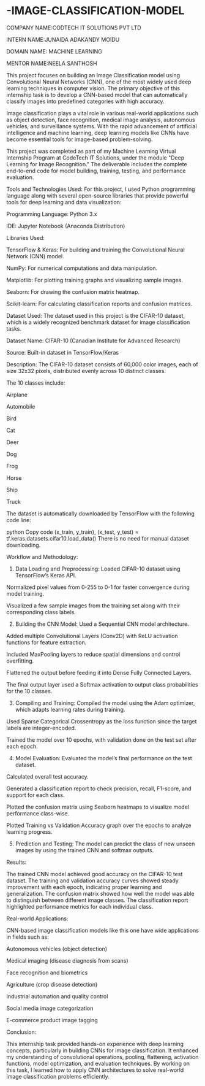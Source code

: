# -IMAGE-CLASSIFICATION-MODEL

COMPANY NAME:CODTECH IT SOLUTIONS PVT LTD

INTERN NAME:JUNAIDA ADAKANDY MOIDU

DOMAIN NAME: MACHINE LEARNING

MENTOR NAME:NEELA SANTHOSH

This project focuses on building an Image Classification model using Convolutional Neural Networks (CNN), one of the most widely used deep learning techniques in computer vision. The primary objective of this internship task is to develop a CNN-based model that can automatically classify images into predefined categories with high accuracy.

Image classification plays a vital role in various real-world applications such as object detection, face recognition, medical image analysis, autonomous vehicles, and surveillance systems. With the rapid advancement of artificial intelligence and machine learning, deep learning models like CNNs have become essential tools for image-based problem-solving.

This project was completed as part of my Machine Learning Virtual Internship Program at CodeTech IT Solutions, under the module "Deep Learning for Image Recognition." The deliverable includes the complete end-to-end code for model building, training, testing, and performance evaluation.

 Tools and Technologies Used:
For this project, I used Python programming language along with several open-source libraries that provide powerful tools for deep learning and data visualization:

Programming Language: Python 3.x

IDE: Jupyter Notebook (Anaconda Distribution)

Libraries Used:

TensorFlow & Keras: For building and training the Convolutional Neural Network (CNN) model.

NumPy: For numerical computations and data manipulation.

Matplotlib: For plotting training graphs and visualizing sample images.

Seaborn: For drawing the confusion matrix heatmap.

Scikit-learn: For calculating classification reports and confusion matrices.

 Dataset Used:
The dataset used in this project is the CIFAR-10 dataset, which is a widely recognized benchmark dataset for image classification tasks.

Dataset Name: CIFAR-10 (Canadian Institute for Advanced Research)

Source: Built-in dataset in TensorFlow/Keras

Description:
The CIFAR-10 dataset consists of 60,000 color images, each of size 32x32 pixels, distributed evenly across 10 distinct classes.

The 10 classes include:

Airplane

Automobile

Bird

Cat

Deer

Dog

Frog

Horse

Ship

Truck

The dataset is automatically downloaded by TensorFlow with the following code line:

python
Copy code
(x_train, y_train), (x_test, y_test) = tf.keras.datasets.cifar10.load_data()
There is no need for manual dataset downloading.

Workflow and Methodology:
1. Data Loading and Preprocessing:
Loaded CIFAR-10 dataset using TensorFlow’s Keras API.

Normalized pixel values from 0-255 to 0-1 for faster convergence during model training.

Visualized a few sample images from the training set along with their corresponding class labels.

2. Building the CNN Model:
Used a Sequential CNN model architecture.

Added multiple Convolutional Layers (Conv2D) with ReLU activation functions for feature extraction.

Included MaxPooling layers to reduce spatial dimensions and control overfitting.

Flattened the output before feeding it into Dense Fully Connected Layers.

The final output layer used a Softmax activation to output class probabilities for the 10 classes.

3. Compiling and Training:
Compiled the model using the Adam optimizer, which adapts learning rates during training.

Used Sparse Categorical Crossentropy as the loss function since the target labels are integer-encoded.

Trained the model over 10 epochs, with validation done on the test set after each epoch.

4. Model Evaluation:
Evaluated the model’s final performance on the test dataset.

Calculated overall test accuracy.

Generated a classification report to check precision, recall, F1-score, and support for each class.

Plotted the confusion matrix using Seaborn heatmaps to visualize model performance class-wise.

Plotted Training vs Validation Accuracy graph over the epochs to analyze learning progress.

5. Prediction and Testing:
The model can predict the class of new unseen images by using the trained CNN and softmax outputs.

 Results:
 
The trained CNN model achieved good accuracy on the CIFAR-10 test dataset. The training and validation accuracy curves showed steady improvement with each epoch, indicating proper learning and generalization. The confusion matrix showed how well the model was able to distinguish between different image classes. The classification report highlighted performance metrics for each individual class.

 Real-world Applications:
 
CNN-based image classification models like this one have wide applications in fields such as:

Autonomous vehicles (object detection)

Medical imaging (disease diagnosis from scans)

Face recognition and biometrics

Agriculture (crop disease detection)

Industrial automation and quality control

Social media image categorization

E-commerce product image tagging

 Conclusion:
 
This internship task provided hands-on experience with deep learning concepts, particularly in building CNNs for image classification. It enhanced my understanding of convolutional operations, pooling, flattening, activation functions, model optimization, and evaluation techniques. By working on this task, I learned how to apply CNN architectures to solve real-world image classification problems efficiently.

